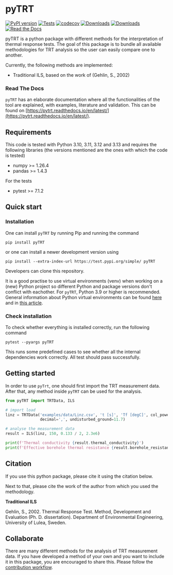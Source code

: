 # pyTRT

[![PyPI version](https://badge.fury.io/py/pyTRT.svg)](https://badge.fury.io/py/pyTRT)
[![Tests](https://github.com/wouterpeere/pyTRT/actions/workflows/test.yml/badge.svg)](https://github.com/wouterpeere/pyTRT/actions/workflows/test.yml)
[![codecov](https://codecov.io/gh/wouterpeere/pyTRT/branch/main/graph/badge.svg?token=I9WWHW60OD)](https://codecov.io/gh/wouterpeere/pyTRT)
[![Downloads](https://static.pepy.tech/personalized-badge/pyTRT?period=total&units=international_system&left_color=black&right_color=blue&left_text=Downloads)](https://pepy.tech/project/pyTRT)
[![Downloads](https://static.pepy.tech/personalized-badge/pyTRT?period=week&units=international_system&left_color=black&right_color=orange&left_text=Downloads%20last%20week)](https://pepy.tech/project/pyTRT)
[![Read the Docs](https://readthedocs.org/projects/pyTRT/badge/?version=latest)](https://pyTRT.readthedocs.io/en/latest/)

pyTRT is a python package with different methods for the interpretation of thermal response tests. The goal of this
package is to
bundle all available methodologies for TRT analysis so the user can easily compare one to another.

Currently, the following methods are implemented:

- Traditional ILS, based on the work of (Gehlin, S., 2002)

### Read The Docs

`pyTRT` has an elaborate documentation where all the functionalities of the tool are explained, with examples,
literature and validation. This can be found
on [https://pytrt.readthedocs.io/en/latest/](https://pytrt.readthedocs.io/en/latest/).

## Requirements

This code is tested with Python 3.10, 3.11, 3.12 and 3.13 and requires the following libraries (the versions mentioned
are the ones with which the code is tested)

- numpy >= 1.26.4
- pandas >= 1.4.3

For the tests

- pytest >= 7.1.2

## Quick start

### Installation

One can install `pyTRT` by running Pip and running the command

```
pip install pyTRT
```

or one can install a newer development version using

```
pip install --extra-index-url https://test.pypi.org/simple/ pyTRT
```

Developers can clone this repository.

It is a good practise to use virtual environments (venv) when working on a (new) Python project so different Python and
package versions don't conflict with eachother. For `pyTRT`, Python 3.9 or higher is recommended. General information
about Python virtual environments can be found [here](https://docs.Python.org/3.9/library/venv.html) and
in [this article](https://www.freecodecamp.org/news/how-to-setup-virtual-environments-in-python/).

### Check installation

To check whether everything is installed correctly, run the following command

```
pytest --pyargs pyTRT
```

This runs some predefined cases to see whether all the internal dependencies work correctly. All test should pass
successfully.

## Getting started

In order to use `pyTrt`, one should first import the TRT measurement data. After that, any method inside `pyTRT` can be
used for the analysis.

```python
from pyTRT import TRTData, ILS

# import load
linz = TRTData('examples/data/Linz.csv', 't [s]', 'Tf [degC]', col_power='P [W]',
               decimal=',', undisturbed_ground=11.7)

# analyse the measurement data
result = ILS(linz, 150, 0.133 / 2, 2.3e6)

print(f'Thermal conductivity {result.thermal_conductivity}')
print(f'Effective borehole thermal resistance {result.borehole_resistance}')
````

## Citation

If you use this python package, please cite it using the citation below.

Next to that, please cite the work of the author from which you used the methodology.

**Traditional ILS**

Gehlin, S., 2002. Thermal Response Test. Method, Development and Evaluation (Ph. D. dissertation). Department of
Environmental Engineering, University of Lulea, Sweden.

## Collaborate

There are many different methods for the analysis of TRT measurement data. If you have developed a method of your own
and you want to include it in this package, you are encouraged to share this. Please follow
the [contribution workflow](CONTRIBUTING.md).
